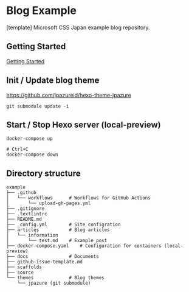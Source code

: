 # Blog Example

[template] Microsoft CSS Japan example blog repository.

## Getting Started

[Getting Started](./docs/getting-started.md)

## Init / Update blog theme

https://github.com/jpazureid/hexo-theme-jpazure

```shell
git submodule update -i
```

## Start / Stop Hexo server (local-preview)

```shell
docker-compose up

# Ctrl+C
docker-compose down
```

## Directory structure

```
example
├── .github
│   └── workflows      # Workflows for GitHub Actions
│       └── upload-gh-pages.yml
├── .gitignore
├── .textlintrc
├── README.md
├── _config.yml        # Site configration
├── articles           # Blog articles
│   └── information
│       └── test.md    # Example post
├── docker-compose.yaml    # Configuration for containers (local-preview)
├── docs               # Documents
├── github-issue-template.md
├── scaffolds
├── source
└── themes             # Blog themes
    └── jpazure (git submodule)
```
